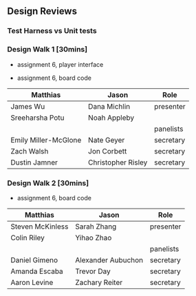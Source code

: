 ## Design Reviews 

### Test Harness vs Unit tests 

### Design Walk 1 [30mins]

- assignment 6, player interface

- assignment 6, board code 

| Matthias 	         | Jason  		  | Role		   |
| ---------------------- | ---------------------- | ---------------------- |
| James Wu | Dana Michlin | presenter |
| Sreeharsha Potu | Noah Appleby |           |
|                   |                   | panelists |
| Emily Miller-McGlone | Nate Geyer | secretary |
| Zach Walsh | Jon Corbett | secretary |
| Dustin Jamner | Christopher Risley | secretary |

### Design Walk 2 [30mins]

- assignment 6, board code 

| Matthias 	         | Jason  		  | Role		   |
| ---------------------- | ---------------------- | ---------------------- |
| Steven McKinless | Sarah Zhang | presenter |
| Colin Riley | Yihao Zhao |           |
|                   |                   | panelists |
| Daniel Gimeno | Alexander Aubuchon | secretary |
| Amanda Escaba | Trevor Day | secretary |
| Aaron Levine | Zachary Reiter | secretary |
